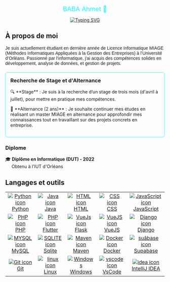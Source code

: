 <div style="text-align: center; color: #20FAFFFF;">
  <a href="https://github.com/ahmet40" style="color: #20FAFFFF; text-decoration: none;font-size: 20px;">
    BABA Ahmet 👋
  </a>
    
  <a href="https://git.io/typing-svg"><img src="https://readme-typing-svg.demolab.com?font=Fira+Code&duration=6000&pause=1000&color=20FAFFFF&background=FFFFFF00&center=true&vCenter=true&random=true&width=435&lines=Bonjour%2C+tout+le+monde" alt="Typing SVG" /></a>
</div>

<div style="font-size: 14px;">
    <h2>À propos de moi</h2>
    <div style=" margin: auto; font-family: Arial, sans-serif;">
        <p>
            Je suis actuellement étudiant en dernière année de Licence Informatique MIAGE (Méthodes Informatiques Appliquées à la Gestion des Entreprises) à l’Université d’Orléans. Passionné par l'informatique, j'ai acquis des compétences solides en développement, analyse de données, et gestion de projets.
        </p>
    </div>
    <div style="margin-top: 20px; padding: 15px; border: 1px solid #20FAFFFF; border-radius: 8px;">
        <h3 style=" margin-top: 0;">Recherche de Stage et d'Alternance</h3>
        <p>
        🔍 **Stage** : Je suis à la recherche d’un stage de trois mois (d'avril à juillet),  pour mettre en pratique mes compétences.
        </p>
        <p>
        💼 **Alternance (2 ans)** : Je souhaite continuer mes études en réalisant un master MIAGE en alternance pour approfondir mes connaissances tout en travaillant sur des projets concrets en entreprise.
        </p>
    </div>
    <h3>Diplome</h3>
    <ul style="list-style-type: none; padding: 0;">
        <li>🎓 <strong>Diplôme en Informatique (DUT) - 2022</strong> 
            <br>  <span style="padding-left: 20px;">Obtenu à l’IUT d'Orléans</span>
        </li>
    </ul>
</div>

<div style="font-size: 14px;">
    <h2>Langages et outils</h2>
    <table style="width: 100%;">
    <tr>
        <td style="text-align: center;">
            <a href="https://skillicons.dev">
                <img src="https://skillicons.dev/icons?i=python" alt="Python icon">
                <br>Python
            </a>
        </td>
        <td style="text-align: center;">
            <a href="https://skillicons.dev">
                <img src="https://skillicons.dev/icons?i=java" alt="Java icon">
                <br>Java
            </a>
        </td>
        <td style="text-align: center;">
            <a href="https://skillicons.dev">
                <img src="https://skillicons.dev/icons?i=html" alt="HTML icon">
                <br>HTML
            </a>
        </td>
        <td style="text-align: center;">
            <a href="https://skillicons.dev">
                <img src="https://skillicons.dev/icons?i=css" alt="CSS icon">
                <br>CSS
            </a>
        </td>
        <td style="text-align: center;">
            <a href="https://skillicons.dev">
                <img src="https://skillicons.dev/icons?i=javascript" alt="JavaScript icon">
                <br>JavaScript
            </a>
        </td>
    </tr>
    <tr>
        <td style="text-align: center;">
            <a href="https://skillicons.dev">
                <img src="https://skillicons.dev/icons?i=php" alt="PHP icon">
                <br>PHP
            </a>
        </td>
        <td style="text-align: center;">
            <a href="https://skillicons.dev">
                <img src="https://skillicons.dev/icons?i=flutter" alt="PHP icon">
                <br>Flutter
            </a>
        </td>
        <td style="text-align: center;">
            <a href="https://skillicons.dev">
                <img src="https://skillicons.dev/icons?i=flask" alt="VueJs icon">
                <br>Flask
            </a>
        </td>
        <td style="text-align: center;">
            <a href="https://skillicons.dev">
                <img src="https://skillicons.dev/icons?i=vuejs" alt="VueJS icon">
                <br>VueJS
            </a>
        </td>
        <td style="text-align: center;">
            <a href="https://skillicons.dev">
                <img src="https://skillicons.dev/icons?i=django" alt="Django icon">
                <br>Django
            </a>
        </td>
    </tr>
    <tr>
        <td style="text-align: center;">
            <a href="https://skillicons.dev">
                <img src="https://skillicons.dev/icons?i=mysql" alt="MYSQL icon">
                <br>MySQL
            </a>
        </td>
        <td style="text-align: center;">
            <a href="https://skillicons.dev">
                <img src="https://skillicons.dev/icons?i=sqlite" alt="SQLITE icon">
                <br>Sqlite
            </a>
        </td>
        <td style="text-align: center;">
            <a href="https://skillicons.dev">
                <img src="https://skillicons.dev/icons?i=maven" alt="Maven icon">
                <br>Maven
            </a>
        </td>
        <td style="text-align: center;">
            <a href="https://skillicons.dev">
                <img src="https://skillicons.dev/icons?i=docker" alt="Docker icon">
                <br>Docker
            </a>
        </td>
        <td style="text-align: center;">
            <a href="https://skillicons.dev">
                <img src="https://skillicons.dev/icons?i=supabase" alt="suâbase icon">
                <br>Supabase
            </a>
        </td>
    </tr>
        <tr>
        <td style="text-align: center;">
            <a href="https://skillicons.dev">
                <img src="https://skillicons.dev/icons?i=git" alt="Git icon">
                <br>Git
            </a>
        </td>
        <td style="text-align: center;">
            <a href="https://skillicons.dev">
                <img src="https://skillicons.dev/icons?i=linux" alt="linux icon">
                <br>Linux
            </a>
        </td>
        <td style="text-align: center;">
            <a href="https://skillicons.dev">
                <img src="https://skillicons.dev/icons?i=windows" alt="Windows">
                <br>Windows
            </a>
        </td>
        <td style="text-align: center;">
            <a href="https://skillicons.dev">
                <img src="https://skillicons.dev/icons?i=vscode" alt="vscode icon">
                <br>VsCode
            </a>
        </td>
        <td style="text-align: center;">
            <a href="https://skillicons.dev">
                <img src="https://skillicons.dev/icons?i=idea" alt="idea icon">
                <br>IntelliJ IDEA
            </a>
        </td>
    </tr>
</table>

</div>
<!--
- 🔭 I’m currently working on ...
- 🌱 I’m currently learning ...
- 👯 I’m looking to collaborate on ...
- 🤔 I’m looking for help with ...
- 💬 Ask me about ...
- 📫 How to reach me: ...
- 😄 Pronouns: ...
- ⚡ Fun fact: ...
-->
